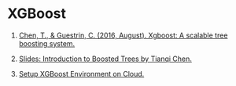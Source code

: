 # XGBoost

1. [Chen, T., & Guestrin, C. (2016, August). Xgboost: A scalable tree boosting system.](https://arxiv.org/pdf/1603.02754.pdf)

2. [Slides: Introduction to Boosted Trees by Tianqi Chen.](https://homes.cs.washington.edu/~tqchen/pdf/BoostedTree.pdf)

3. [Setup XGBoost Environment on Cloud.](http://www.boyuanz.com/2017/09/01/xgboost_on_cloud_compute_engine/)
